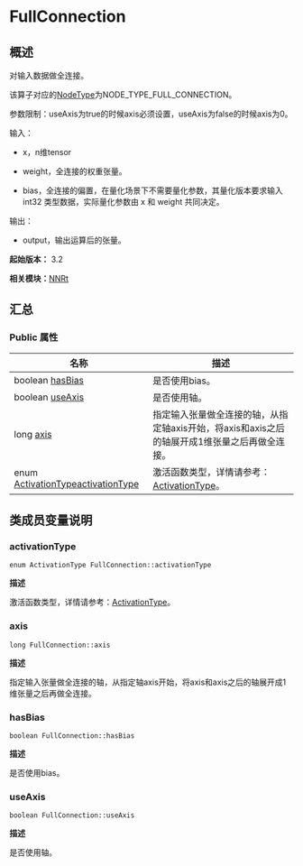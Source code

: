 # FullConnection


## 概述

对输入数据做全连接。

该算子对应的[NodeType](_n_n_rt_v10.md#nodetype)为NODE_TYPE_FULL_CONNECTION。

参数限制：useAxis为true的时候axis必须设置，useAxis为false的时候axis为0。

输入：

- x，n维tensor

- weight，全连接的权重张量。

- bias，全连接的偏置，在量化场景下不需要量化参数，其量化版本要求输入 int32 类型数据，实际量化参数由 x 和 weight 共同决定。

输出：

- output，输出运算后的张量。

**起始版本：** 3.2

**相关模块：**[NNRt](_n_n_rt_v10.md)


## 汇总


### Public 属性

| 名称 | 描述 | 
| -------- | -------- |
| boolean [hasBias](#hasbias) | 是否使用bias。 | 
| boolean [useAxis](#useaxis) | 是否使用轴。 | 
| long [axis](#axis) | 指定输入张量做全连接的轴，从指定轴axis开始，将axis和axis之后的轴展开成1维张量之后再做全连接。 | 
| enum [ActivationType](_n_n_rt_v10.md#activationtype)[activationType](#activationtype) | 激活函数类型，详情请参考：[ActivationType](_n_n_rt_v10.md#activationtype)。 | 


## 类成员变量说明


### activationType

```
enum ActivationType FullConnection::activationType
```

**描述**


激活函数类型，详情请参考：[ActivationType](_n_n_rt_v10.md#activationtype)。


### axis

```
long FullConnection::axis
```

**描述**


指定输入张量做全连接的轴，从指定轴axis开始，将axis和axis之后的轴展开成1维张量之后再做全连接。


### hasBias

```
boolean FullConnection::hasBias
```

**描述**


是否使用bias。


### useAxis

```
boolean FullConnection::useAxis
```

**描述**


是否使用轴。
